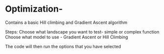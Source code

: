# Optimization-
Contains a basic Hill climbing and Gradient Ascent algorithm 

Steps:
Choose what landscape you want to test- simple or complex function
Choose what model to use - Gradient Ascent or Hill Climbing

The code will then run the options that you have selected
